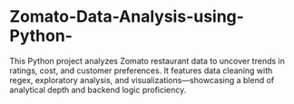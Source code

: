 # Zomato-Data-Analysis-using-Python-
This Python project analyzes Zomato restaurant data to uncover trends in ratings, cost, and customer preferences. It features data cleaning with regex, exploratory analysis, and visualizations—showcasing a blend of analytical depth and backend logic proficiency.
